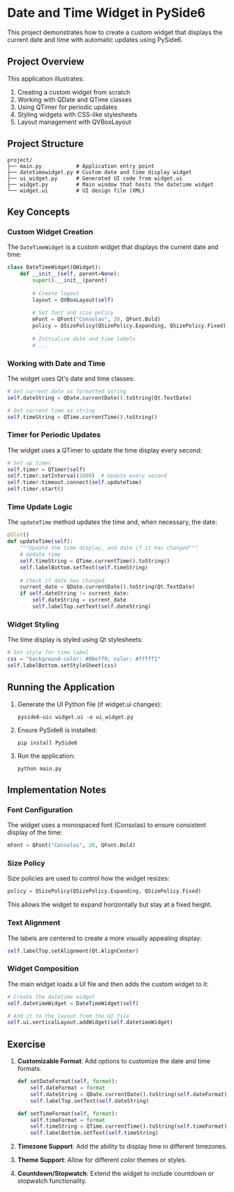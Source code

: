 # Date and Time Widget in PySide6

This project demonstrates how to create a custom widget that displays the current date and time with automatic updates using PySide6.

## Project Overview

This application illustrates:
1. Creating a custom widget from scratch
2. Working with QDate and QTime classes
3. Using QTimer for periodic updates
4. Styling widgets with CSS-like stylesheets
5. Layout management with QVBoxLayout

## Project Structure

```
project/
├── main.py           # Application entry point
├── datetimewidget.py # Custom date and time display widget
├── ui_widget.py      # Generated UI code from widget.ui
├── widget.py         # Main window that hosts the datetime widget
└── widget.ui         # UI design file (XML)
```

## Key Concepts

### Custom Widget Creation

The `DateTimeWidget` is a custom widget that displays the current date and time:

```python
class DateTimeWidget(QWidget):
    def __init__(self, parent=None):
        super().__init__(parent)
        
        # Create layout
        layout = QVBoxLayout(self)
        
        # Set font and size policy
        mFont = QFont("Consolas", 20, QFont.Bold)
        policy = QSizePolicy(QSizePolicy.Expanding, QSizePolicy.Fixed)
        
        # Initialize date and time labels
        # ...
```

### Working with Date and Time

The widget uses Qt's date and time classes:

```python
# Get current date as formatted string
self.dateString = QDate.currentDate().toString(Qt.TextDate)

# Get current time as string
self.timeString = QTime.currentTime().toString()
```

### Timer for Periodic Updates

The widget uses a QTimer to update the time display every second:

```python
# Set up timer
self.timer = QTimer(self)
self.timer.setInterval(1000)  # Update every second
self.timer.timeout.connect(self.updateTime)
self.timer.start()
```

### Time Update Logic

The `updateTime` method updates the time and, when necessary, the date:

```python
@Slot()
def updateTime(self):
    """Update the time display, and date if it has changed"""
    # Update time
    self.timeString = QTime.currentTime().toString()
    self.labelBottom.setText(self.timeString)
    
    # Check if date has changed
    current_date = QDate.currentDate().toString(Qt.TextDate)
    if self.dateString != current_date:
        self.dateString = current_date
        self.labelTop.setText(self.dateString)
```

### Widget Styling

The time display is styled using Qt stylesheets:

```python
# Set style for time label
css = "background-color: #00eff9; color: #fffff1"
self.labelBottom.setStyleSheet(css)
```

## Running the Application

1. Generate the UI Python file (if widget.ui changes):
   ```
   pyside6-uic widget.ui -o ui_widget.py
   ```

2. Ensure PySide6 is installed:
   ```
   pip install PySide6
   ```

3. Run the application:
   ```
   python main.py
   ```

## Implementation Notes

### Font Configuration

The widget uses a monospaced font (Consolas) to ensure consistent display of the time:

```python
mFont = QFont("Consolas", 20, QFont.Bold)
```

### Size Policy

Size policies are used to control how the widget resizes:

```python
policy = QSizePolicy(QSizePolicy.Expanding, QSizePolicy.Fixed)
```

This allows the widget to expand horizontally but stay at a fixed height.

### Text Alignment

The labels are centered to create a more visually appealing display:

```python
self.labelTop.setAlignment(Qt.AlignCenter)
```

### Widget Composition

The main widget loads a UI file and then adds the custom widget to it:

```python
# Create the datetime widget
self.datetimeWidget = DateTimeWidget(self)

# Add it to the layout from the UI file
self.ui.verticalLayout.addWidget(self.datetimeWidget)
```

## Exercise

1. **Customizable Format**: Add options to customize the date and time formats.

   ```python
   def setDateFormat(self, format):
       self.dateFormat = format
       self.dateString = QDate.currentDate().toString(self.dateFormat)
       self.labelTop.setText(self.dateString)
   
   def setTimeFormat(self, format):
       self.timeFormat = format
       self.timeString = QTime.currentTime().toString(self.timeFormat)
       self.labelBottom.setText(self.timeString)
   ```

2. **Timezone Support**: Add the ability to display time in different timezones.

3. **Theme Support**: Allow for different color themes or styles.

4. **Countdown/Stopwatch**: Extend the widget to include countdown or stopwatch functionality.
